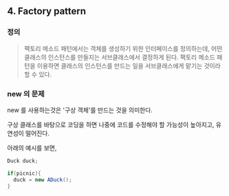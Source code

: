 ## 4. Factory pattern

### 정의
> 팩토리 메소드 패턴에서는 객체를 생성하기 위한 인터페이스를 정의하는데, 어떤 클래스의 인스턴스를 만들지는 서브클래스에서 결정하게 된다.
> 팩토리 메소드 패턴을 이용하면 클래스의 인스턴스를 만드는 일을 서브클래스에게 맡기는 것이라 할 수 있다.

### new 의 문제
new 를 사용하는것은 '구상 객체'를 만드는 것을 의미한다. 

구상 클래스를 바탕으로 코딩을 하면 나중에 코드를 수정해야 할 가능성이 높아지고, 유연성이 떨어진다.

아래의 예시를 보면,

~~~java
Duck duck;

if(picnic){
  duck = new ADuck();
}
~~~

